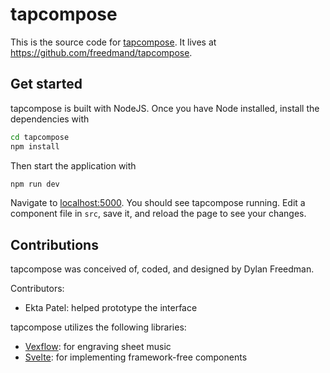 # tapcompose

This is the source code for [tapcompose](https://tapcompose.com). It lives at https://github.com/freedmand/tapcompose.

## Get started

tapcompose is built with NodeJS. Once you have Node installed, install the
dependencies with

```bash
cd tapcompose
npm install
```

Then start the application with

```bash
npm run dev
```

Navigate to [localhost:5000](http://localhost:5000). You should see tapcompose
running. Edit a component file in `src`, save it, and reload the page to see
your changes.

## Contributions

tapcompose was conceived of, coded, and designed by Dylan Freedman.

Contributors:

* Ekta Patel: helped prototype the interface

tapcompose utilizes the following libraries:

* [Vexflow](https://github.com/0xfe/vexflow): for engraving sheet music
* [Svelte](https://github.com/sveltejs/svelte): for implementing framework-free
components
